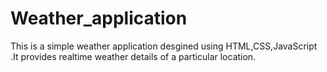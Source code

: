 # Weather_application
 This is a simple weather application desgined using HTML,CSS,JavaScript .It provides realtime weather details of a particular location.
